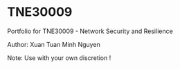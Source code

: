 # TNE30009

Portfolio for TNE30009 - Network Security and Resilience

Author: Xuan Tuan Minh Nguyen

Note: Use with your own discretion !
